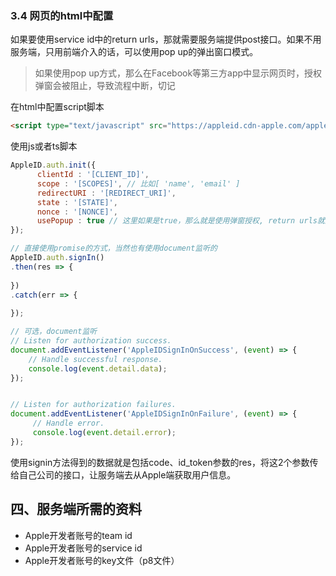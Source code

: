 ### 3.4 网页的html中配置

如果要使用service id中的return urls，那就需要服务端提供post接口。如果不用服务端，只用前端介入的话，可以使用pop up的弹出窗口模式。

> 如果使用pop up方式，那么在Facebook等第三方app中显示网页时，授权弹窗会被阻止，导致流程中断，切记

在html中配置script脚本

```html
<script type="text/javascript" src="https://appleid.cdn-apple.com/appleauth/static/jsapi/appleid/1/en_US/appleid.auth.js"></script>
```

使用js或者ts脚本

```js
AppleID.auth.init({
      clientId : '[CLIENT_ID]',
      scope : '[SCOPES]', // 比如[ 'name', 'email' ]
      redirectURI : '[REDIRECT_URI]',
      state : '[STATE]',
      nonce : '[NONCE]',
      usePopup : true // 这里如果是true，那么就是使用弹窗授权, return urls就用不到
});

// 直接使用promise的方式，当然也有使用document监听的
AppleID.auth.signIn()
.then(res => {
  
})
.catch(err => {
  
});

// 可选，document监听
// Listen for authorization success.
document.addEventListener('AppleIDSignInOnSuccess', (event) => {
    // Handle successful response.
    console.log(event.detail.data);
});


// Listen for authorization failures.
document.addEventListener('AppleIDSignInOnFailure', (event) => {
     // Handle error.
     console.log(event.detail.error);
});
```

使用signin方法得到的数据就是包括code、id_token参数的res，将这2个参数传给自己公司的接口，让服务端去从Apple端获取用户信息。



## 四、服务端所需的资料

- Apple开发者账号的team id
- Apple开发者账号的service id
- Apple开发者账号的key文件（p8文件）
